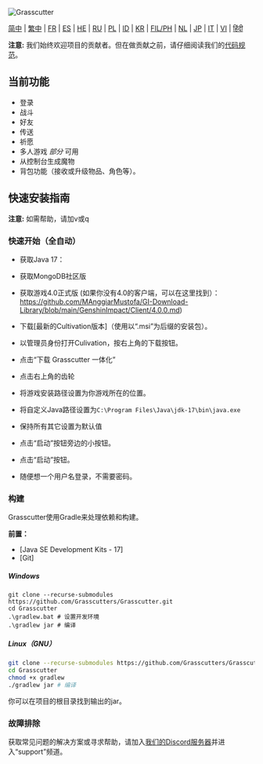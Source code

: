 
![Grasscutter](https://socialify.git.ci/woailulu/GenshinImpact-PrivateService/image?description=1&descriptionEditable=Liver%20is%20replaced%20by%20deer%0A%2F%2F%5C%5CGenshin%20Impact%20Private%20Service&font=Rokkitt&language=1&logo=https%3A%2F%2Fs2.loli.net%2F2023%2F10%2F29%2F2S7PfkaxUmvqeRo.jpg&name=1&owner=1&pattern=Formal%20Invitation&theme=Dark)


[简中](https://github.com/woailulu/GenshinImpact-PrivateService/blob/%E9%87%8D%E7%82%B9/README.md) |
[繁中](https://github.com/woailulu/GenshinImpact-PrivateService/blob/%E9%87%8D%E7%82%B9/%E7%95%8C%E9%9D%A2/README_zh-TW.md) | 
[FR](https://github.com/woailulu/GenshinImpact-PrivateService/blob/%E9%87%8D%E7%82%B9/%E7%95%8C%E9%9D%A2/README_fr-FR.md) | 
[ES](https://github.com/woailulu/GenshinImpact-PrivateService/blob/%E9%87%8D%E7%82%B9/%E7%95%8C%E9%9D%A2/README_es-ES.md) | 
[HE](https://github.com/woailulu/GenshinImpact-PrivateService/blob/%E9%87%8D%E7%82%B9/%E7%95%8C%E9%9D%A2/README_HE.md) |
[RU](https://github.com/woailulu/GenshinImpact-PrivateService/blob/%E9%87%8D%E7%82%B9/%E7%95%8C%E9%9D%A2/README_ru-RU.md) | 
[PL](https://github.com/woailulu/GenshinImpact-PrivateService/blob/%E9%87%8D%E7%82%B9/%E7%95%8C%E9%9D%A2/README_pl-PL.md) | 
[ID](https://github.com/woailulu/GenshinImpact-PrivateService/blob/%E9%87%8D%E7%82%B9/%E7%95%8C%E9%9D%A2/README_id-ID.md) | 
[KR](https://github.com/woailulu/GenshinImpact-PrivateService/blob/%E9%87%8D%E7%82%B9/%E7%95%8C%E9%9D%A2/README_ko-KR.md) | 
[FIL/PH](https://github.com/woailulu/GenshinImpact-PrivateService/blob/%E9%87%8D%E7%82%B9/%E7%95%8C%E9%9D%A2/README_fil-PH.md) | 
[NL](https://github.com/woailulu/GenshinImpact-PrivateService/blob/%E9%87%8D%E7%82%B9/%E7%95%8C%E9%9D%A2/README_NL.md) | 
[JP](https://github.com/woailulu/GenshinImpact-PrivateService/blob/%E9%87%8D%E7%82%B9/%E7%95%8C%E9%9D%A2/README_ja-JP.md) | 
[IT](https://github.com/woailulu/GenshinImpact-PrivateService/blob/%E9%87%8D%E7%82%B9/%E7%95%8C%E9%9D%A2/README_it-IT.md) | 
[VI](https://github.com/woailulu/GenshinImpact-PrivateService/blob/%E9%87%8D%E7%82%B9/%E7%95%8C%E9%9D%A2/README_vi-VN.md) | 
[हिंदी](https://github.com/woailulu/GenshinImpact-PrivateService/blob/%E9%87%8D%E7%82%B9/%E7%95%8C%E9%9D%A2/README_hn-IN.md)

**注意:** 我们始终欢迎项目的贡献者。但在做贡献之前，请仔细阅读我们的[代码规范](https://github.com/Grasscutters/Grasscutter/blob/stable/CONTRIBUTING.md)。

## 当前功能

* 登录
* 战斗
* 好友
* 传送
* 祈愿
* 多人游戏 *部分* 可用
* 从控制台生成魔物
* 背包功能（接收或升级物品、角色等）。
 
## 快速安装指南

**注意:** 如需帮助，请加v或q

### 快速开始（全自动）

- 获取Java 17：
- 获取MongoDB社区版
- 获取游戏4.0正式版 (如果你没有4.0的客户端，可以在这里找到）：https://github.com/MAnggiarMustofa/GI-Download-Library/blob/main/GenshinImpact/Client/4.0.0.md)

- 下载[最新的Cultivation版本]（使用以“.msi”为后缀的安装包）。
- 以管理员身份打开Culivation，按右上角的下载按钮。
- 点击“下载 Grasscutter 一体化”
- 点击右上角的齿轮
- 将游戏安装路径设置为你游戏所在的位置。
- 将自定义Java路径设置为`C:\Program Files\Java\jdk-17\bin\java.exe`
- 保持所有其它设置为默认值

- 点击“启动”按钮旁边的小按钮。
- 点击“启动”按钮。
- 随便想一个用户名登录，不需要密码。

### 构建

Grasscutter使用Gradle来处理依赖和构建。

**前置：**

- [Java SE Development Kits - 17]
- [Git]

##### Windows

```shell
git clone --recurse-submodules https://github.com/Grasscutters/Grasscutter.git
cd Grasscutter
.\gradlew.bat # 设置开发环境
.\gradlew jar # 编译
```

##### Linux（GNU）

```bash
git clone --recurse-submodules https://github.com/Grasscutters/Grasscutter.git
cd Grasscutter
chmod +x gradlew
./gradlew jar # 编译
```

你可以在项目的根目录找到输出的jar。

### 故障排除

获取常见问题的解决方案或寻求帮助，请加入[我们的Discord服务器](https://discord.gg/T5vZU6UyeG)并进入“support”频道。
